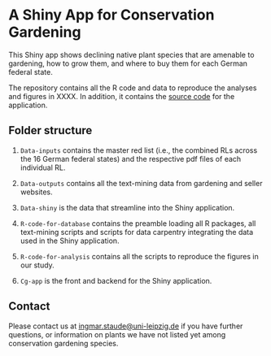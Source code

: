 
<!-- README.md is generated from README.Rmd. Please edit that file -->

# A Shiny App for Conservation Gardening

This Shiny app shows declining native plant species that are amenable to
gardening, how to grow them, and where to buy them for each German
federal state.

The repository contains all the R code and data to reproduce the
analyses and figures in XXXX. In addition, it contains the [source
code](https://github.com/istaude/conservation-gardening-shiny-app/blob/master/app.R)
for the application.

## Folder structure

1.  `Data-inputs` contains the master red list (i.e., the combined RLs
    across the 16 German federal states) and the respective pdf files of
    each individual RL.

2.  `Data-outputs` contains all the text-mining data from gardening and
    seller websites.

3.  `Data-shiny` is the data that streamline into the Shiny application.

4.  `R-code-for-database` contains the preamble loading all R packages,
    all text-mining scripts and scripts for data carpentry integrating
    the data used in the Shiny application.

5.  `R-code-for-analysis` contains all the scripts to reproduce the
    figures in our study.

6.  `Cg-app` is the front and backend for the Shiny application.

## Contact

Please contact us at <ingmar.staude@uni-leipzig.de> if you have further
questions, or information on plants we have not listed yet among
conservation gardening species.
